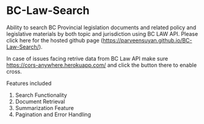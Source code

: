 # BC-Law-Search
Ability to search BC Provincial legislation documents and related policy and legislative materials by both topic and jurisdiction using BC LAW API. Please click here for the hosted github page (https://parveensuyan.github.io/BC-Law-Search/). 

In case of issues facing retrive data from BC Law API make sure https://cors-anywhere.herokuapp.com/ and click the button there to enable cross. 

Features included
1.	Search Functionality
2.	Document Retrieval
3.	Summarization Feature
4.	Pagination and Error Handling

